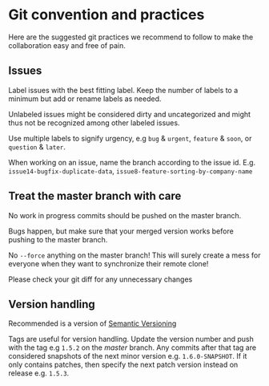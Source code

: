 # Git convention and practices

Here are the suggested git practices we recommend to follow to make the collaboration easy and free of pain.

## Issues

Label issues with the best fitting label. Keep the number of labels to a minimum but add or rename labels as needed.

Unlabeled issues might be considered dirty and uncategorized and might thus not be recognized among other labeled issues.

Use multiple labels to signify urgency, e.g `bug` & `urgent`,  `feature` & `soon`, or `question` & `later`.

When working on an issue, name the branch according to the issue id. E.g. `issue14-bugfix-duplicate-data`, `issue8-feature-sorting-by-company-name`

## Treat the master branch with care

No work in progress commits should be pushed on the master branch.

Bugs happen, but make sure that your merged version works before pushing to the master branch.

No `--force` anything on the master branch! This will surely create a mess for everyone when they want to synchronize their remote clone!

Please check your git diff for any unnecessary changes

## Version handling

Recommended is a version of [Semantic Versioning](https://semver.org/)

Tags are useful for version handling. Update the version number and push with the tag e.g `1.5.2` on the *master* branch. Any commits after that tag are considered snapshots of the next minor version e.g. `1.6.0-SNAPSHOT`. If it only contains patches, then specify the next patch version instead on release e.g. `1.5.3`.

